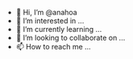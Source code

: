 - 👋 Hi, I’m @anahoa
- 👀 I’m interested in ...
- 🌱 I’m currently learning ...
- 💞️ I’m looking to collaborate on ...
- 📫 How to reach me ...

<!---
anahoa/anahoa is a ✨ special ✨ repository because its `README.md` (this file) appears on your GitHub profile.
You can click the Preview link to take a look at your changes.
--->
